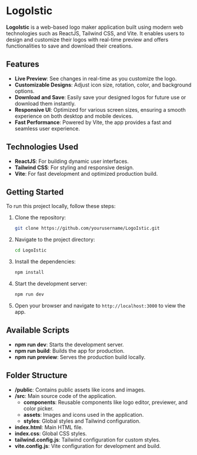 # LogoIstic

**LogoIstic** is a web-based logo maker application built using modern web technologies such as ReactJS, Tailwind CSS, and Vite. It enables users to design and customize their logos with real-time preview and offers functionalities to save and download their creations.

## Features

- **Live Preview**: See changes in real-time as you customize the logo.
- **Customizable Designs**: Adjust icon size, rotation, color, and background options.
- **Download and Save**: Easily save your designed logos for future use or download them instantly.
- **Responsive UI**: Optimized for various screen sizes, ensuring a smooth experience on both desktop and mobile devices.
- **Fast Performance**: Powered by Vite, the app provides a fast and seamless user experience.

## Technologies Used

- **ReactJS**: For building dynamic user interfaces.
- **Tailwind CSS**: For styling and responsive design.
- **Vite**: For fast development and optimized production build.
  
## Getting Started

To run this project locally, follow these steps:

1. Clone the repository:
    ```bash
    git clone https://github.com/yourusername/LogoIstic.git
    ```
   
2. Navigate to the project directory:
    ```bash
    cd LogoIstic
    ```

3. Install the dependencies:
    ```bash
    npm install
    ```

4. Start the development server:
    ```bash
    npm run dev
    ```

5. Open your browser and navigate to `http://localhost:3000` to view the app.

## Available Scripts

- **npm run dev**: Starts the development server.
- **npm run build**: Builds the app for production.
- **npm run preview**: Serves the production build locally.

## Folder Structure

- **/public**: Contains public assets like icons and images.
- **/src**: Main source code of the application.
  - **components**: Reusable components like logo editor, previewer, and color picker.
  - **assets**: Images and icons used in the application.
  - **styles**: Global styles and Tailwind configuration.
- **index.html**: Main HTML file.
- **index.css**: Global CSS styles.
- **tailwind.config.js**: Tailwind configuration for custom styles.
- **vite.config.js**: Vite configuration for development and build.

